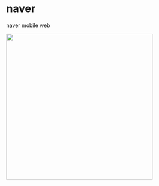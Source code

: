 # naver
naver mobile web
<br />

<img src="https://user-images.githubusercontent.com/86407453/150040928-4d8e7525-5990-42f3-8a3d-3cec513fa2fa.png" width="390" />
